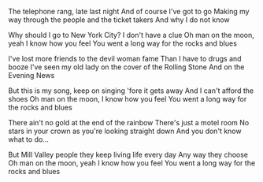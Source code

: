 The telephone rang, late last night
And of course I've got to go
Making my way through the people and the ticket takers
And why I do not know
 
Why should I go to New York City?
I don't have a clue
Oh man on the moon, yeah I know how you feel
You went a long way for the rocks and blues
 
I've lost more friends to the devil woman fame
Than I have to drugs and booze
I've seen my old lady on the cover of the Rolling Stone
And on the Evening News
 
But this is my song, keep on singing 'fore it gets away
And I can't afford the shoes
Oh man on the moon, I know how you feel
You went a long way for the rocks and blues
 
There ain't no gold at the end of the rainbow
There's just a motel room
No stars in your crown as you're looking straight down
And you don't know what to do...
 
But Mill Valley people they keep living life every day
Any way they choose
Oh man on the moon, yeah I know how you feel
You went a long way for the rocks and blues
